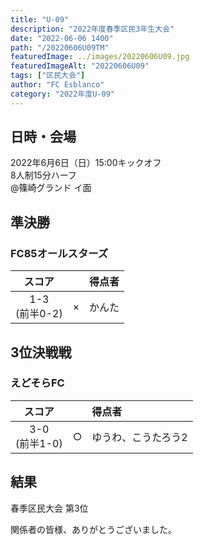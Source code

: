 ```yaml
---
title: "U-09"
description: "2022年度春季区民3年生大会"
date: "2022-06-06 1400"
path: "/20220606U09TM"
featuredImage: ../images/20220606U09.jpg
featuredImageAlt: "20220606U09"
tags: ["区民大会"]
author: "FC Esblanco"
category: "2022年度U-09"
---
```


## 日時・会場

2022年6月6日（日）15:00キックオフ<br>
8人制15分ハーフ<br>
@篠崎グランド  イ面

## 準決勝

### FC85オールスターズ

| スコア |   | 得点者  |
|:------:|:-:|:--------|
| 1-3<br>(前半0-2) | × |かんた|

## 3位決戦戦

### えどそらFC

| スコア |   | 得点者  |
|:------:|:-:|:--------|
| 3-0<br>(前半1-0) | ○ |ゆうわ、こうたろう2|

## 結果

春季区民大会 第3位

関係者の皆様、ありがとうございました。
